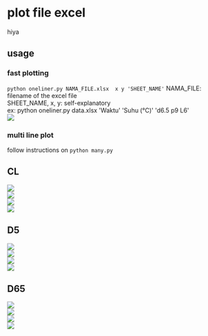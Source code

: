 # plot file excel
hiya 

## usage
### fast plotting 
`python oneliner.py NAMA_FILE.xlsx  x y 'SHEET_NAME'`
NAMA_FILE: filename of the excel file   
SHEET_NAME, x, y: self-explanatory   
ex: python oneliner.py data.xlsx 'Waktu' 'Suhu (°C)' 'd6.5 p9 L6'   
![](img/contoh.png)
 
 
 ### multi line plot
 follow instructions on `python many.py`

## CL 
![](img/CL&#32;L8&#32;P7.5&#32;D5.png)   
![](img/CL&#32;L8&#32;P7.5&#32;D6.5.png)   
![](img/CL&#32;L8&#32;P7.5&#32;D8.png)   
![](img/CL.png)   

## D5
![](img/D5&#32;P9&#32;L6.png)   
![](img/D5&#32;P9&#32;L8.png)   
![](img/D5&#32;P9&#32;L10.png)   
![](img/D5.png)   


## D65
![](img/d6.5&#32;p9&#32;L6.png)   
![](img/d6.5&#32;p9&#32;L8.png)   
![](img/d6.5&#32;p9&#32;L10.png)   
![](img/D65.png)   

